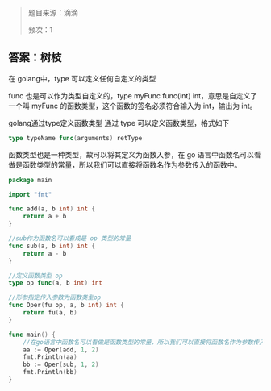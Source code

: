 > 题目来源：滴滴
>
> 频次：1

## 答案：树枝

在 golang中，type 可以定义任何自定义的类型

func 也是可以作为类型自定义的，type myFunc func(int) int，意思是自定义了一个叫 myFunc 的函数类型，这个函数的签名必须符合输入为 int，输出为 int。

golang通过type定义函数类型
通过 type 可以定义函数类型，格式如下

```go
type typeName func(arguments) retType
```

函数类型也是一种类型，故可以将其定义为函数入参，在 go 语言中函数名可以看做是函数类型的常量，所以我们可以直接将函数名作为参数传入的函数中。

~~~ go
package main

import "fmt"

func add(a, b int) int {
	return a + b
}

//sub作为函数名可以看成是 op 类型的常量
func sub(a, b int) int {
	return a - b
}

//定义函数类型 op
type op func(a, b int) int

//形参指定传入参数为函数类型op
func Oper(fu op, a, b int) int {
	return fu(a, b)
}

func main() {
	//在go语言中函数名可以看做是函数类型的常量，所以我们可以直接将函数名作为参数传入的函数中。
	aa := Oper(add, 1, 2)
	fmt.Println(aa)
	bb := Oper(sub, 1, 2)
	fmt.Println(bb)
}
~~~

#### 